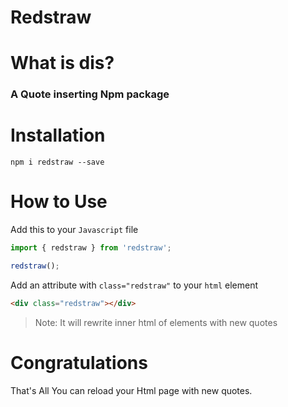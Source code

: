 # Redstraw

# What is dis?

### A Quote inserting Npm package 

# Installation

```
npm i redstraw --save
```

# How to Use

Add this to your `Javascript` file

```javascript 
import { redstraw } from 'redstraw';

redstraw();
```

Add an attribute with  ```class="redstraw"``` to your `html` element 

```html
<div class="redstraw"></div>
```
> Note: It will rewrite inner html of elements with new quotes

# Congratulations

That's All You can reload your Html page with new quotes.

